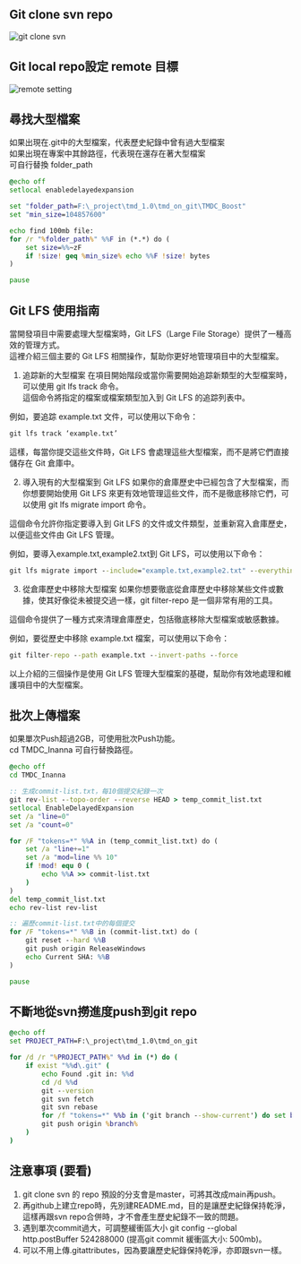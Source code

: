 ## Git clone svn repo

![git clone svn](https://github.com/weitsunglin/svn-to-git-solution/blob/main/git%20clone%20svn%20repo.jpg)


## Git local repo設定 remote 目標

![remote setting](https://github.com/weitsunglin/svn-to-git-solution/blob/main/remote%20setting.jpg)

## 尋找大型檔案

如果出現在.git中的大型檔案，代表歷史紀錄中曾有過大型檔案 <br>
如果出現在專案中其餘路徑，代表現在還存在著大型檔案 <br>
可自行替換 folder_path  
```bat
@echo off
setlocal enabledelayedexpansion

set "folder_path=F:\_project\tmd_1.0\tmd_on_git\TMDC_Boost"
set "min_size=104857600"

echo find 100mb file:
for /r "%folder_path%" %%F in (*.*) do (
    set size=%%~zF
    if !size! geq %min_size% echo %%F !size! bytes
)

pause
```

## Git LFS 使用指南

當開發項目中需要處理大型檔案時，Git LFS（Large File Storage）提供了一種高效的管理方式。<br>
這裡介紹三個主要的 Git LFS 相關操作，幫助你更好地管理項目中的大型檔案。

1. 追踪新的大型檔案
在項目開始階段或當你需要開始追踪新類型的大型檔案時，可以使用 git lfs track 命令。<br>
這個命令將指定的檔案或檔案類型加入到 Git LFS 的追踪列表中。

例如，要追踪 example.txt 文件，可以使用以下命令：

```bat
git lfs track ‘example.txt’
```

這樣，每當你提交這些文件時，Git LFS 會處理這些大型檔案，而不是將它們直接儲存在 Git 倉庫中。

2. 導入現有的大型檔案到 Git LFS
如果你的倉庫歷史中已經包含了大型檔案，而你想要開始使用 Git LFS 來更有效地管理這些文件，而不是徹底移除它們，可以使用 git lfs migrate import 命令。

這個命令允許你指定要導入到 Git LFS 的文件或文件類型，並重新寫入倉庫歷史，以便這些文件由 Git LFS 管理。

例如，要導入example.txt,example2.txt到 Git LFS，可以使用以下命令：

```bat
git lfs migrate import --include="example.txt,example2.txt" --everything
```

3. 從倉庫歷史中移除大型檔案
如果你想要徹底從倉庫歷史中移除某些文件或數據，使其好像從未被提交過一樣，git filter-repo 是一個非常有用的工具。

這個命令提供了一種方式來清理倉庫歷史，包括徹底移除大型檔案或敏感數據。

例如，要從歷史中移除 example.txt 檔案，可以使用以下命令：

```bat
git filter-repo --path example.txt --invert-paths --force
```

以上介紹的三個操作是使用 Git LFS 管理大型檔案的基礎，幫助你有效地處理和維護項目中的大型檔案。


## 批次上傳檔案

如果單次Push超過2GB，可使用批次Push功能。<br>
cd TMDC_Inanna 可自行替換路徑。
```bat
@echo off
cd TMDC_Inanna 

:: 生成commit-list.txt，每10個提交紀錄一次
git rev-list --topo-order --reverse HEAD > temp_commit_list.txt
setlocal EnableDelayedExpansion
set /a "line=0"
set /a "count=0"

for /F "tokens=*" %%A in (temp_commit_list.txt) do (
    set /a "line+=1"
    set /a "mod=line %% 10"
    if !mod! equ 0 (
        echo %%A >> commit-list.txt
    )
)
del temp_commit_list.txt
echo rev-list rev-list

:: 遍歷commit-list.txt中的每個提交
for /F "tokens=*" %%B in (commit-list.txt) do (
    git reset --hard %%B
    git push origin ReleaseWindows
    echo Current SHA: %%B
)

pause

```
## 不斷地從svn撈進度push到git repo

```bat
@echo off
set PROJECT_PATH=F:\_project\tmd_1.0\tmd_on_git

for /d /r "%PROJECT_PATH%" %%d in (*) do (
    if exist "%%d\.git" (
        echo Found .git in: %%d
        cd /d %%d
        git --version
        git svn fetch
        git svn rebase
        for /f "tokens=*" %%b in ('git branch --show-current') do set branch=%%b
        git push origin %branch%
    )
)
```

## 注意事項 (要看)
1. git clone svn 的 repo 預設的分支會是master，可將其改成main再push。
2. 再github上建立repo時，先別建README.md，目的是讓歷史紀錄保持乾淨，這樣再跟svn repo合併時，才不會產生歷史紀錄不一致的問題。
3. 遇到單次commit過大，可調整緩衝區大小 git config --global http.postBuffer 524288000 (提高git commit 緩衝區大小: 500mb)。
4. 可以不用上傳.gitattributes，因為要讓歷史紀錄保持乾淨，亦即跟svn一樣。

